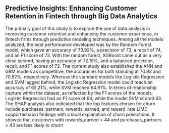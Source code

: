 Predictive Insights: Enhancing Customer Retention in Fintech through Big Data Analytics 
---

The primary goal of this study is to explore the use of data analysis in improving customer retention and 
enhancing the customer experience, in fintech firms through predictive modeling techniques. Among all the models analyzed, the best performance developed was by the Random Forest model, which gave an accuracy of 73.92%, a precision of 73, a recall of 74, and an F1 score of 73. 
With the random forest, XGBoost came out as a very close second, having an accuracy of 72.19%, and a balanced precision, recall, and F1 scores of 72. 
The current study also established the ANN and GBM models as competitive, the accuracies for both standing at 70.93 and 70.82%, respectively.
Whereas the standard models like Logistic Regression and SVM lagged behind, the Logistic Regression model could reach an accuracy of 65.21%, while SVM reached 64.91%. 
In terms of relationship capture within the dataset, as reflected by the F1 scores of the models, Logistic Regression had an F1 score of 64, while the model SVM scored 63. 
The SHAP analysis also indicated that the top features chosen for churn include purchases_partners, rewards_earned, and reward_rate
LIME supported such findings with a local explanation of churn predictions. It showed that customers with rewards_earned > 44 and purchases_partners > 43 are less likely to churn
